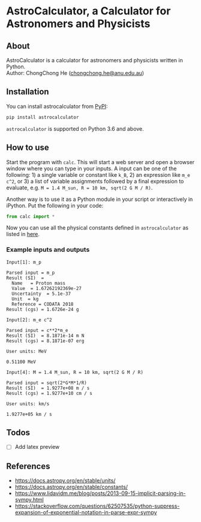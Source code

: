 # AstroCalculator, a Calculator for Astronomers and Physicists

## About

AstroCalculator is a calculator for astronomers and physicists written in Python.  
Author: ChongChong He (chongchong.he@anu.edu.au)

## Installation

You can install astrocalculator from [PyPI](https://pypi.org/project/realpython-reader/):

```sh
pip install astrocalculator
```

`astrocalculator` is supported on Python 3.6 and above.

## How to use

Start the program with `calc`. This will start a web server and open a browser window where you can type in your inputs. A input can be one of the following: 1) a single variable or constant like `k_B`, 2) an expression like `m_e c^2`, or 3) a list of variable assignments followed by a final expression to evaluate, e.g. `M = 1.4 M_sun, R = 10 km, sqrt(2 G M / R)`. 

Another way is to use it as a Python module in your script or interactively in iPython. Put the following in your code:

```python
from calc import *
```

Now you can use all the physical constants defined in `astrocalculator` as listed in [here](https://github.com/chongchonghe/acap/docs/constants.md). 

### Example inputs and outputs

```
Input[1]: m_p

Parsed input = m_p
Result (SI)  = 
  Name   = Proton mass
  Value  = 1.67262192369e-27
  Uncertainty  = 5.1e-37
  Unit  = kg
  Reference = CODATA 2018
Result (cgs) = 1.6726e-24 g

Input[2]: m_e c^2

Parsed input = c**2*m_e
Result (SI)  = 8.1871e-14 m N
Result (cgs) = 8.1871e-07 erg

User units: MeV

0.51100 MeV

Input[4]: M = 1.4 M_sun, R = 10 km, sqrt(2 G M / R)

Parsed input = sqrt(2*G*M*1/R)
Result (SI)  = 1.9277e+08 m / s
Result (cgs) = 1.9277e+10 cm / s

User units: km/s

1.9277e+05 km / s
```

## Todos

- [ ] Add latex preview

## References

- https://docs.astropy.org/en/stable/units/
- https://docs.astropy.org/en/stable/constants/
- https://www.lidavidm.me/blog/posts/2013-09-15-implicit-parsing-in-sympy.html
- https://stackoverflow.com/questions/62507535/python-suppress-expansion-of-exponential-notation-in-parse-expr-sympy
